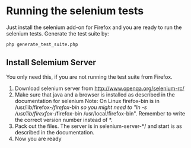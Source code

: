 Running the selenium tests
==

Just install the selenium add-on for Firefox and you are ready to run the selenium tests. Generate the test suite by:

    php generate_test_suite.php

Install Selemium Server
--

You only need this, if you are not running the test suite from Firefox.

1. Download selenium server from http://www.openqa.org/selenium-rc/
2. Make sure that java and a browser is installed as described in the documentation for selenium
   Note: On Linux firefox-bin is in /usr/lib/firefox-*/firefox-bin so you might need to "ln -s /usr/lib/firexfox-*/firefox-bin /usr/local/firefox-bin". Remember to write the correct version number instead of *.
3. Pack out the files. The server is in selenium-server-*/ and start is as described in the documentation.
4. Now you are ready